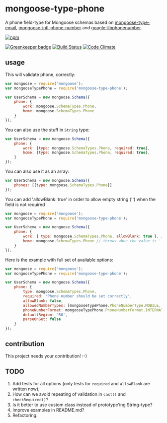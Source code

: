 # mongoose-type-phone

A phone field-type for Mongoose schemas based on [mongoose-type-email](https://www.npmjs.com/package/mongoose-type-email), [mongoose-intl-phone-number](https://www.npmjs.com/package/mongoose-intl-phone-number) and [google-libphonenumber](https://www.npmjs.com/package/google-libphonenumber).

[![npm](https://nodei.co/npm/mongoose-type-phone.png)](https://www.npmjs.com/package/mongoose-type-phone)

[![Greenkeeper badge](https://badges.greenkeeper.io/konsumer/mongoose-type-phone.svg)](https://greenkeeper.io/)
[![Build Status](https://travis-ci.org/konsumer/mongoose-type-phone.svg?branch=master)](https://travis-ci.org/konsumer/mongoose-type-phone)
[![Code Climate](https://codeclimate.com/github/konsumer/mongoose-type-phone/badges/gpa.svg)](https://codeclimate.com/github/konsumer/mongoose-type-phone)

## usage

This will validate phone, correctly:

```js
var mongoose = require('mongoose');
var mongooseTypePhone = require('mongoose-type-phone');

var UserSchema = new mongoose.Schema({
    phone: {
        work: mongoose.SchemaTypes.Phone,
        home: mongoose.SchemaTypes.Phone
    }
});
```

You can also use the stuff in `String` type:

```js
var UserSchema = new mongoose.Schema({
    phone: {
        work: {type: mongoose.SchemaTypes.Phone, required: true},
        home: {type: mongoose.SchemaTypes.Phone, required: true},
    }
});
```

You can also use it as an array:


```js
var UserSchema = new mongoose.Schema({
    phones: [{type: mongoose.SchemaTypes.Phone}]
});
```

You can add 'allowBlank: true' in order to allow empty string ('') when the field is not required

```js
var mongoose = require('mongoose');
var mongooseTypePhone = require('mongoose-type-phone');

var UserSchema = new mongoose.Schema({
    phone: {
        work: { type: mongoose.SchemaTypes.Phone, allowBlank: true }, // allows '' as a value
        home: mongoose.SchemaTypes.Phone // throws when the value is ''
    }
});
```

Here is the example with full set of available options:
```js
var mongoose = require('mongoose');
var mongooseTypePhone = require('mongoose-type-phone');

var UserSchema = new mongoose.Schema({
    phone: {
        type: mongoose.SchemaTypes.Phone,
        required: 'Phone number should be set correctly',
        allowBlank: false,
        allowedNumberTypes: [mongooseTypePhone.PhoneNumberType.MOBILE, mongooseTypePhone.PhoneNumberType.FIXED_LINE_OR_MOBILE],
        phoneNumberFormat: mongooseTypePhone.PhoneNumberFormat.INTERNATIONAL, // can be omitted to keep raw input
        defaultRegion: 'RU',
        parseOnGet: false
    }
});
```

## contribution
This project needs your contribution! :-)

## TODO
1) Add tests for all options (only tests for `required` and `allowBlank` are written now);
2) How can we avoid repeating of validation in `cast()` and `checkRequired()`?
3) Is it better to use custom class instead of prototype'ing String-type?
4) Improve examples in README.md?
5) Refactoring.  